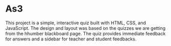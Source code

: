 # As3
This project is a simple, interactive quiz built with HTML, CSS, and JavaScript. The design and layout was based on the quizzes we are getting from the hhumber blackboard page. The quiz provides immediate feedback for answers and a sidebar for teacher and student feedbacks. 


